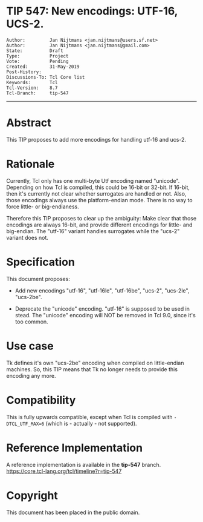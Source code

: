# TIP 547: New encodings: UTF-16, UCS-2.
	Author:         Jan Nijtmans <jan.nijtmans@users.sf.net>
	Author:         Jan Nijtmans <jan.nijtmans@gmail.com>
	State:          Draft
	Type:           Project
	Vote:           Pending
	Created:        31-May-2019
	Post-History:   
	Discussions-To: Tcl Core list
	Keywords:       Tcl
	Tcl-Version:    8.7
	Tcl-Branch:     tip-547
-----

# Abstract

This TIP proposes to add more encodings for handling utf-16 and ucs-2.

# Rationale

Currently, Tcl only has one multi-byte Utf encoding named "unicode". Depending on how
Tcl is compiled, this could be 16-bit or 32-bit. If 16-bit, then it's currently
not clear whether surrogates are handled or not. Also, those encodings always
use the platform-endian mode. There is no way to force little- or big-endianess.

Therefore this TIP proposes to clear up the ambiguity: Make clear that those
encodings are always 16-bit, and provide different encodings for little- and
big-endian. The "utf-16" variant handles surrogates while the "ucs-2" variant does not.

# Specification

This document proposes:

 * Add new encodings "utf-16", "utf-16le", "utf-16be", "ucs-2", "ucs-2le", "ucs-2be".

 * Deprecate the "unicode" encoding. "utf-16" is supposed to be used in stead. The "unicode" encoding
   will NOT be removed in Tcl 9.0, since it's too common.

# Use case

Tk defines it's own "ucs-2be" encoding when compiled on little-endian machines. So, this TIP means
that Tk no longer needs to provide this encoding any more.

# Compatibility

This is fully upwards compatible, except when Tcl is compiled with `-DTCL_UTF_MAX=6` (which is - actually - not supported).

# Reference Implementation

A reference implementation is available in  the **tip-547** branch.
<https://core.tcl-lang.org/tcl/timeline?r=tip-547>

# Copyright

This document has been placed in the public domain.
